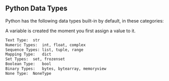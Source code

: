 ## Python Data Types
Python has the following data types built-in by default, in these categories:

A variable is created the moment you first assign a value to it.

```bash
Text Type:	str
Numeric Types:	int, float, complex
Sequence Types:	list, tuple, range
Mapping Type:	dict
Set Types:	set, frozenset
Boolean Type:	bool
Binary Types:	bytes, bytearray, memoryview
None Type:	NoneType
```
